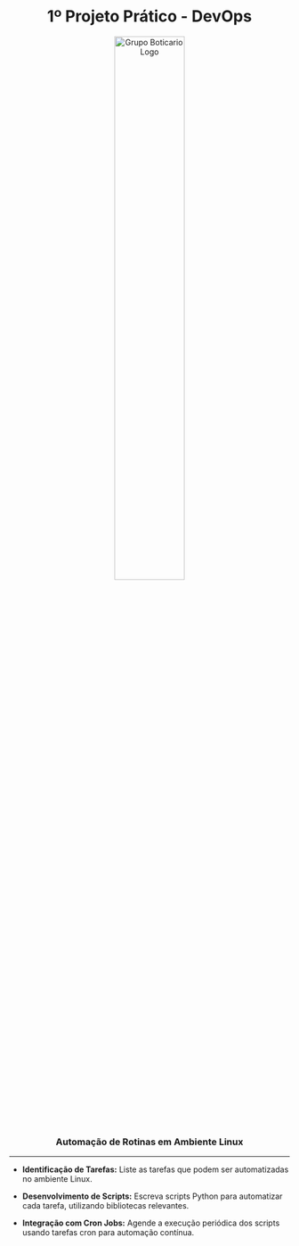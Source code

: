 <div  align="center">
<h1> 1º Projeto Prático - DevOps </h1>
<img src="https://cdn2.gnarususercontent.com.br/1/901407/4f1c6bc4-e335-4aec-b534-8b49ac3df6f2.jpg" alt="Grupo Boticario Logo"  width="50%"/>
<h3>Automação de Rotinas em Ambiente Linux</h3>
</div>

--- 

* **Identificação de Tarefas:** Liste as tarefas que podem ser automatizadas no ambiente Linux.

* **Desenvolvimento de Scripts:** Escreva scripts Python para automatizar cada tarefa, utilizando bibliotecas relevantes.

* **Integração com Cron Jobs:** Agende a execução periódica dos scripts usando tarefas cron para automação contínua.
